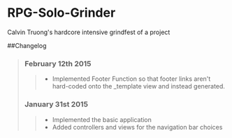 # RPG-Solo-Grinder
Calvin Truong's hardcore intensive grindfest of a project

##Changelog
>### February 12th 2015
>>+ Implemented Footer Function so that footer links aren't hard-coded
>> onto the _template view and instead generated.
>
>### January 31st 2015
>>+ Implemented the basic application
>>+ Added controllers and views for the navigation bar choices

